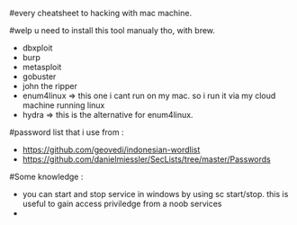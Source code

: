 #every cheatsheet to hacking with mac machine.

#welp u need to install this tool manualy tho, with brew.
- dbxploit
- burp
- metasploit
- gobuster
- john the ripper
- enum4linux => this one i cant run on my mac. so i run it via my cloud machine running linux
- hydra => this is the alternative for enum4linux.

#password list that i use from :
- https://github.com/geovedi/indonesian-wordlist
- https://github.com/danielmiessler/SecLists/tree/master/Passwords


#Some knowledge :
- you can start and stop service in windows by using sc start/stop. this is useful to gain access priviledge from a noob services
- 